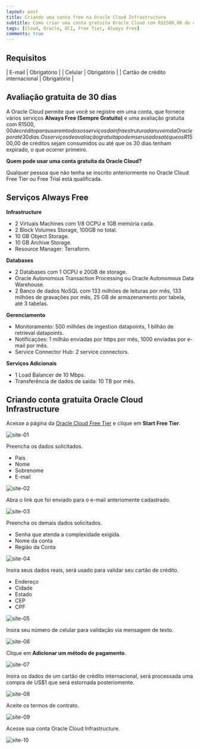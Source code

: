 ```yaml
---
layout: post
title: Criando uma conta free na Oracle Cloud Infrastructure
subtitle: Como criar uma conta gratuita Oracle Cloud com R$1500,00 de créditos por 30 dias
tags: [Cloud, Oracle, OCI, Free Tier, Always Free]
comments: true
---
```


## Requisitos

| E-mail | Obrigatório |
| Celular | Obrigatório |
| Cartão de crédito internacional | Obrigatório |

## Avaliação gratuita de 30 dias

A Oracle Cloud permite que você se registre em uma conta, que fornece vários serviços **Always Free (Sempre Gratuito)** e uma avaliação gratuita com R$1500,00 de crédito para usar em todos os serviços da infraestrutura da nuvem da Oracle por até 30 dias. Os serviços de avaliação gratuita podem ser usados até que os R$1500,00 de créditos sejam consumidos ou até que os 30 dias tenham expirado, o que ocorrer primeiro.

**Quem pode usar uma conta gratuita da Oracle Cloud?** 

Qualquer pessoa que não tenha se inscrito anteriormente no Oracle Cloud Free Tier ou Free Trial está qualificada.

## Serviços Always Free

**Infrastructure**

- 2 Virtuais Machines com 1/8 OCPU e 1GB memória cada.
- 2 Block Volumes Storage, 100GB no total.
- 10 GB Object Storage.
- 10 GB Archive Storage.
- Resource Manager: Terraform.

**Databases**

- 2 Databases com 1 OCPU e 20GB de storage.
- Oracle Autonomous Transaction Processing ou Oracle Autonomous Data Warehouse.
- 2 Banco de dados NoSQL com 133 milhões de leituras por mês, 133 milhões de gravações por mês, 25 GB de armazenamento por tabela, até 3 tabelas.

**Gerenciamento**

- Monitoramento: 500 milhões de ingestion datapoints, 1 bilhão de retrieval datapoints.
- Notificações: 1 milhão enviadas por https por mês, 1000 enviadas por e-mail por mês.
- Service Connector Hub: 2 service connectors.

**Serviços Adicionais**

- 1 Load Balancer de 10 Mbps.
- Transferência de dados de saída: 10 TB por mês.

## Criando conta gratuita Oracle Cloud Infrastructure

Acesse a página da [Oracle Cloud Free Tier](https://www.oracle.com/cloud/free) e clique em **Start Free Tier**.

![site-01](https://objectstorage.sa-saopaulo-1.oraclecloud.com/p/QT4wrUfo8EbmbzXFpvXTzugn7vSfbqAh7RAmNUnAeIHQnY623wKVfM3OCE9dWduU/n/gr8gkzaf8nit/b/bucket-euoraf4-site/o/FREE-TIER/site01.png)

Preencha os dados solicitados.

- País
- Nome
- Sobrenome
- E-mail

![site-02](https://objectstorage.sa-saopaulo-1.oraclecloud.com/p/CFLFYjTkjkZEoc86_jEeOAiS_5t0z1qbQcUP_RGhvNR3vQpO0c2FeEtWUEw1JbeC/n/gr8gkzaf8nit/b/bucket-euoraf4-site/o/FREE-TIER/site02.png)

Abra o link que foi enviado para o e-mail anteriomente cadastrado.

![site-03](https://objectstorage.sa-saopaulo-1.oraclecloud.com/p/o1gKjcvH5WS5d6eZZATLkEPT0bP7uYtUNfIb4yZpzwd4jVuUzmvtyUi40m4IgLBb/n/gr8gkzaf8nit/b/bucket-euoraf4-site/o/FREE-TIER/site03.png)


Preencha os demais dados solicitados.

- Senha que atenda a complexidade exigida.
- Nome da conta
- Região da Conta

![site-04](https://objectstorage.sa-saopaulo-1.oraclecloud.com/p/PylOU9yGzpMB697zlOGUCNGpnD2MD9WxbQllgelzxFETZQxUAGY0oXGD7ujps_KF/n/gr8gkzaf8nit/b/bucket-euoraf4-site/o/FREE-TIER/site04.png)

Insira seus dados reais, será usado para validar seu cartão de crédito.

- Endereço
- Cidade
- Estado
- CEP
- CPF

![site-05](https://objectstorage.sa-saopaulo-1.oraclecloud.com/p/0hCxE9PQNaXRNvR-SetLCbE-L60nbmNLYsD7N7DewDtCrd84D3DEatSM5cGL8eAY/n/gr8gkzaf8nit/b/bucket-euoraf4-site/o/FREE-TIER/site05.png)

Insira seu número de celular para validação via mensagem de texto.

![site-06](https://objectstorage.sa-saopaulo-1.oraclecloud.com/p/Ngf9ioxnb1ougohX8lE2e8KX25uIBTY_I2ecabS_LFtEGWtWKjHSdIimAfqsWzn8/n/gr8gkzaf8nit/b/bucket-euoraf4-site/o/FREE-TIER/site06.png)

Clique em **Adicionar um método de pagamento**.

![site-07](https://objectstorage.sa-saopaulo-1.oraclecloud.com/p/3Am0igoT2rgjgIC1iuxe9M9DT6DqLndtZzRz0kGOVIDMDOczJuLZCgBQRKrGIqI3/n/gr8gkzaf8nit/b/bucket-euoraf4-site/o/FREE-TIER/site07.png)

Insira os dados de um cartão de crédito internacional, será processada uma compra de US$1 que será estornada posteriomente.

![site-08](https://objectstorage.sa-saopaulo-1.oraclecloud.com/p/GGuWDNCmsTOT4YaLfvmYguQM7XqbkgJyyuMtnMyY71uaTjjvHxRisSVlC0YMyGH_/n/gr8gkzaf8nit/b/bucket-euoraf4-site/o/FREE-TIER/site08.png)

Aceite os termos de contrato.

![site-09](https://objectstorage.sa-saopaulo-1.oraclecloud.com/p/UkkfB3FXV2brYgcaeP1uZFLT76yQHzjK6cRca4B6-G5Jz-Mcwm247dVCLXrom9WU/n/gr8gkzaf8nit/b/bucket-euoraf4-site/o/FREE-TIER/site09.png)

Acesse sua conta Oracle Cloud Infrastructure.

![site-10](https://objectstorage.sa-saopaulo-1.oraclecloud.com/p/CrebDw5o3pxcK-EJDsTv60V_4qfxtY1x4Car78gs73rIhmZOC9UbYB9-39-LwsLe/n/gr8gkzaf8nit/b/bucket-euoraf4-site/o/FREE-TIER/site10.png)
